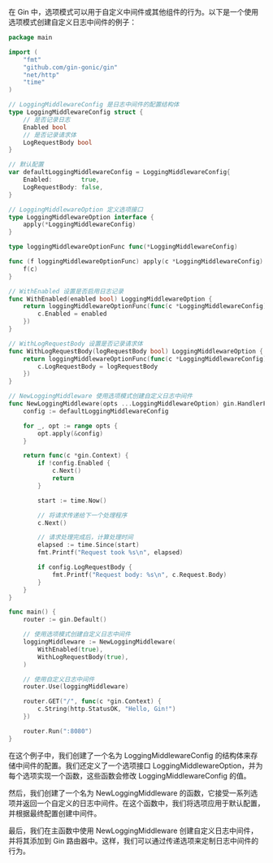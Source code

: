 在 Gin 中，选项模式可以用于自定义中间件或其他组件的行为。以下是一个使用选项模式创建自定义日志中间件的例子：

```go
package main

import (
	"fmt"
	"github.com/gin-gonic/gin"
	"net/http"
	"time"
)

// LoggingMiddlewareConfig 是日志中间件的配置结构体
type LoggingMiddlewareConfig struct {
	// 是否记录日志
	Enabled bool
	// 是否记录请求体
	LogRequestBody bool
}

// 默认配置
var defaultLoggingMiddlewareConfig = LoggingMiddlewareConfig{
	Enabled:        true,
	LogRequestBody: false,
}

// LoggingMiddlewareOption 定义选项接口
type LoggingMiddlewareOption interface {
	apply(*LoggingMiddlewareConfig)
}

type loggingMiddlewareOptionFunc func(*LoggingMiddlewareConfig)

func (f loggingMiddlewareOptionFunc) apply(c *LoggingMiddlewareConfig) {
	f(c)
}

// WithEnabled 设置是否启用日志记录
func WithEnabled(enabled bool) LoggingMiddlewareOption {
	return loggingMiddlewareOptionFunc(func(c *LoggingMiddlewareConfig) {
		c.Enabled = enabled
	})
}

// WithLogRequestBody 设置是否记录请求体
func WithLogRequestBody(logRequestBody bool) LoggingMiddlewareOption {
	return loggingMiddlewareOptionFunc(func(c *LoggingMiddlewareConfig) {
		c.LogRequestBody = logRequestBody
	})
}

// NewLoggingMiddleware 使用选项模式创建自定义日志中间件
func NewLoggingMiddleware(opts ...LoggingMiddlewareOption) gin.HandlerFunc {
	config := defaultLoggingMiddlewareConfig

	for _, opt := range opts {
		opt.apply(&config)
	}

	return func(c *gin.Context) {
		if !config.Enabled {
			c.Next()
			return
		}

		start := time.Now()

		// 将请求传递给下一个处理程序
		c.Next()

		// 请求处理完成后，计算处理时间
		elapsed := time.Since(start)
		fmt.Printf("Request took %s\n", elapsed)

		if config.LogRequestBody {
			fmt.Printf("Request body: %s\n", c.Request.Body)
		}
	}
}

func main() {
	router := gin.Default()

	// 使用选项模式创建自定义日志中间件
	loggingMiddleware := NewLoggingMiddleware(
		WithEnabled(true),
		WithLogRequestBody(true),
	)

	// 使用自定义日志中间件
	router.Use(loggingMiddleware)

	router.GET("/", func(c *gin.Context) {
		c.String(http.StatusOK, "Hello, Gin!")
	})

	router.Run(":8080")
}
```

在这个例子中，我们创建了一个名为 LoggingMiddlewareConfig 的结构体来存储中间件的配置。我们还定义了一个选项接口 LoggingMiddlewareOption，并为每个选项实现一个函数，这些函数会修改 LoggingMiddlewareConfig 的值。

然后，我们创建了一个名为 NewLoggingMiddleware 的函数，它接受一系列选项并返回一个自定义的日志中间件。在这个函数中，我们将选项应用于默认配置，并根据最终配置创建中间件。

最后，我们在主函数中使用 NewLoggingMiddleware 创建自定义日志中间件，并将其添加到 Gin 路由器中。这样，我们可以通过传递选项来定制日志中间件的行为。